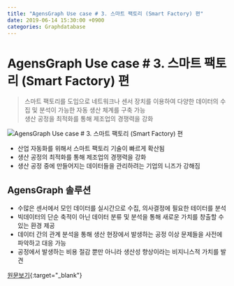 ```yaml
---
title: "AgensGraph Use case # 3. 스마트 팩토리 (Smart Factory) 편"
date: 2019-06-14 15:30:00 +0900
categories: Graphdatabase
---
```


# AgensGraph Use case # 3. 스마트 팩토리 (Smart Factory) 편


> 스마트 팩토리를 도입으로 네트워크나 센서 장치를 이용하여 다양한 데이터의 수집 및 분석이 가능한 자동 생산 체계를 구축 가능  
> 생산 공정을 최적화를 통해 제조업의 경쟁력을 강화  


 ![AgensGraph Use case # 3. 스마트 팩토리 (Smart Factory) 편](https://t1.daumcdn.net/cfile/tistory/99FB154A5AF146A91A)


- 산업 자동화를 위해서 스마트 팩토리 기술이 빠르게 확산됨
- 생산 공정의 최적화를 통해 제조업의 경쟁력을 강화
- 생산 공정 중에 만들어지는 데이터들을 관리하려는 기업의 니즈가 강해짐

## AgensGraph 솔루션

- 수많은 센서에서 모인 데이터를 실시간으로 수집, 의사결정에 필요한 테이터를 분석
- 빅데이터의 단순 축적이 아닌 데이터 분류 및 분석을 통해 새로운 가치를 창출할 수 있는 환경 제공
- 데이터 간의 관계 분석을 통해 생산 현장에서 발생하는 공정 이상 문제들을 사전에 파악하고 대응 가능
- 공정에서 발생하는 비용 절감 뿐만 아니라 생산성 향상이라는 비지니스적 가치를 발견


[원문보기](https://bitnine.tistory.com/273){:target="_blank"}


